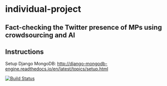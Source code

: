 # individual-project 
## Fact-checking the Twitter presence of MPs using crowdsourcing and AI
## Instructions
Setup Django MongoDB:
http://django-mongodb-engine.readthedocs.io/en/latest/topics/setup.html

[![Build Status](https://travis-ci.com/diogofernandesc/individual-project.svg?token=x7VLopamuyuGkPY4StCA&branch=master)](https://travis-ci.com/diogofernandesc/individual-project)

